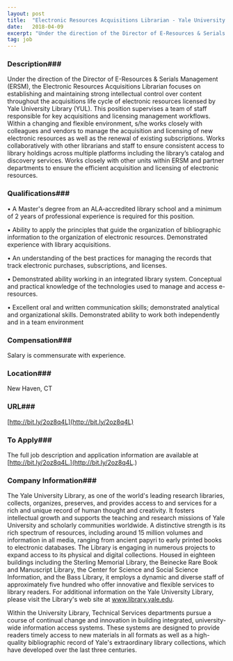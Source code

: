 ```yaml
---
layout: post
title:  "Electronic Resources Acquisitions Librarian - Yale University Library "
date:   2018-04-09
excerpt: "Under the direction of the Director of E-Resources & Serials Management (ERSM), the Electronic Resources Acquisitions Librarian focuses on establishing and maintaining strong intellectual control over content throughout the acquisitions life cycle of electronic resources licensed by Yale University Library (YUL). This position supervises a team of staff responsible for..."
tag: job
---
```


### Description###

Under the direction of the Director of E-Resources & Serials Management (ERSM), the Electronic Resources Acquisitions Librarian focuses on establishing and maintaining strong intellectual control over content throughout the acquisitions life cycle of electronic resources licensed by Yale University Library (YUL). This position supervises a team of staff responsible for key acquisitions and licensing management workflows. Within a changing and flexible environment, s/he works closely with colleagues and vendors to manage the acquisition and licensing of new electronic resources as well as the renewal of existing subscriptions. Works collaboratively with other librarians and staff to ensure consistent access to library holdings across multiple platforms including the library’s catalog and discovery services. Works closely with other units within ERSM and partner departments to ensure the efficient acquisition and licensing of electronic resources.




### Qualifications###


• 	A Master's degree from an ALA‐accredited library school and a minimum of 2 years of professional experience is required for this position. 

• 	Ability to apply the principles that guide the organization of bibliographic information to the organization of electronic resources. Demonstrated experience with library acquisitions.

• 	An understanding of the best practices for managing the records that track electronic purchases, subscriptions, and licenses.

• 	Demonstrated ability working in an integrated library system. Conceptual and practical knowledge of the technologies used to manage and access e-resources.

• 	Excellent oral and written communication skills; demonstrated analytical and organizational skills. Demonstrated ability to work both independently and in a team environment



### Compensation###

Salary is commensurate with experience. 


### Location###

New Haven, CT


### URL###

[http://bit.ly/2oz8q4L](http://bit.ly/2oz8q4L)

### To Apply###

The full job description and application information are available at [http://bit.ly/2oz8q4L.](http://bit.ly/2oz8q4L.) 


### Company Information###

The Yale University Library, as one of the world's leading research libraries, collects, organizes, preserves, and provides access to and services for a rich and unique record of human thought and creativity. It fosters intellectual growth and supports the teaching and research missions of Yale University and scholarly communities worldwide. A distinctive strength is its rich spectrum of resources, including around 15 million volumes and information in all media, ranging from ancient papyri to early printed books to electronic databases. The Library is engaging in numerous projects to expand access to its physical and digital collections. Housed in eighteen buildings including the Sterling Memorial Library, the Beinecke Rare Book and Manuscript Library, the Center for Science and Social Science Information, and the Bass Library, it employs a dynamic and diverse staff of approximately five hundred who offer innovative and flexible services to library readers.  For additional information on the Yale University Library, please visit the Library's web site at www.library.yale.edu.

Within the University Library, Technical Services departments pursue a course of continual change and innovation in building integrated, university-wide information access systems. These systems are designed to provide readers timely access to new materials in all formats as well as a high-quality bibliographic record of Yale's extraordinary library collections, which have developed over the last three centuries. 



